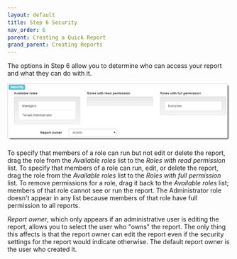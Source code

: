 ```yaml
---
layout: default
title: Step 6 Security
nav_order: 6
parent: Creating a Quick Report
grand_parent: Creating Reports
---
```

The options in Step 6 allow you to determine who can access your report and what they can do with it.

![](/assets/images/wizardstep6.png)

To specify that members of a role can run but not edit or delete the report, drag the role from the *Available roles* list to the *Roles with read permission* list. To specify that members of a role can run, edit, or delete the report, drag the role from the *Available roles* list to the *Roles with full permission* list. To remove permissions for a role, drag it back to the *Available roles* list; members of that role cannot see or run the report. The Administrator role doesn't appear in any list because members of that role have full permission to all reports.

*Report owner*, which only appears if an administrative user is editing the report, allows you to select the user who "owns" the report. The only thing this affects is that the report owner can edit the report even if the security settings for the report would indicate otherwise. The default report owner is the user who created it.